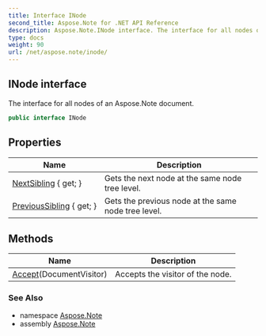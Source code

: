 ```yaml
---
title: Interface INode
second_title: Aspose.Note for .NET API Reference
description: Aspose.Note.INode interface. The interface for all nodes of an Aspose.Note document
type: docs
weight: 90
url: /net/aspose.note/inode/
---
```

## INode interface

The interface for all nodes of an Aspose.Note document.

```csharp
public interface INode
```

## Properties

| Name | Description |
| --- | --- |
| [NextSibling](../../aspose.note/inode/nextsibling/) { get; } | Gets the next node at the same node tree level. |
| [PreviousSibling](../../aspose.note/inode/previoussibling/) { get; } | Gets the previous node at the same node tree level. |

## Methods

| Name | Description |
| --- | --- |
| [Accept](../../aspose.note/inode/accept/)(DocumentVisitor) | Accepts the visitor of the node. |

### See Also

* namespace [Aspose.Note](../../aspose.note/)
* assembly [Aspose.Note](../../)


